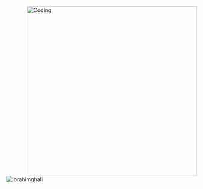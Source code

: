 <img align="right" alt="Coding" width="450" src="https://storage.googleapis.com/gweb-cloudblog-publish/original_images/DataAnalytics.gif">

<p align="left"> <img src="https://komarev.com/ghpvc/?username=ibrahimghali&label=Profile%20views&color=0e75b6&style=flat" alt="ibrahimghali" /> </p>

